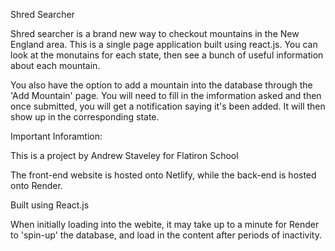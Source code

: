 Shred Searcher

Shred searcher is a brand new way to checkout mountains in the New England area. This is a single page application built using react.js. You can look at the monutains for each state, then see a bunch of useful information about each mountain.

You also have the option to add a mountain into the database through the 'Add Mountain' page.
You will need to fill in the imformation asked and then once submitted, you will get a notification saying it's been added. It will then show up in the corresponding state.

Important Inforamtion:

This is a project by Andrew Staveley for Flatiron School

The front-end website is hosted onto Netlify, while the back-end is hosted onto Render.

Built using React.js

When initially loading into the webite, it may take up to a minute for Render to 'spin-up' the
database, and load in the content after periods of inactivity.